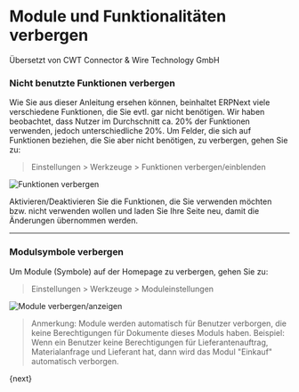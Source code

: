 # Module und Funktionalitäten verbergen

<span class="text-muted contributed-by">Übersetzt von CWT Connector & Wire Technology GmbH</span> 

### Nicht benutzte Funktionen verbergen

Wie Sie aus dieser Anleitung ersehen können, beinhaltet ERPNext viele verschiedene Funktionen, die Sie evtl. gar nicht benötigen. Wir haben beobachtet, dass Nutzer im Durchschnitt ca. 20% der Funktionen verwenden, jedoch unterschiedliche 20%. Um Felder, die sich auf Funktionen beziehen, die Sie aber nicht benötigen, zu verbergen, gehen Sie zu:

> Einstellungen > Werkzeuge > Funktionen verbergen/einblenden

![Funktionen verbergen]({{docs_base_url}}/assets/old_images/erpnext/hide-features.png)

Aktivieren/Deaktivieren Sie die Funktionen, die Sie verwenden möchten bzw. nicht verwenden wollen und laden Sie Ihre Seite neu, damit die Änderungen übernommen werden.

* * *

### Modulsymbole verbergen

Um Module (Symbole) auf der Homepage zu verbergen, gehen Sie zu:

> Einstellungen > Werkzeuge > Moduleinstellungen

![Module verbergen/anzeigen]({{docs_base_url}}/assets/old_images/erpnext/hide-module.png)

> Anmerkung: Module werden automatisch für Benutzer verborgen, die keine Berechtigungen für Dokumente dieses Moduls haben. Beispiel: Wenn ein Benutzer keine Berechtigungen für Lieferantenauftrag, Materialanfrage und Lieferant hat, dann wird das Modul "Einkauf" automatisch verborgen.

{next}
